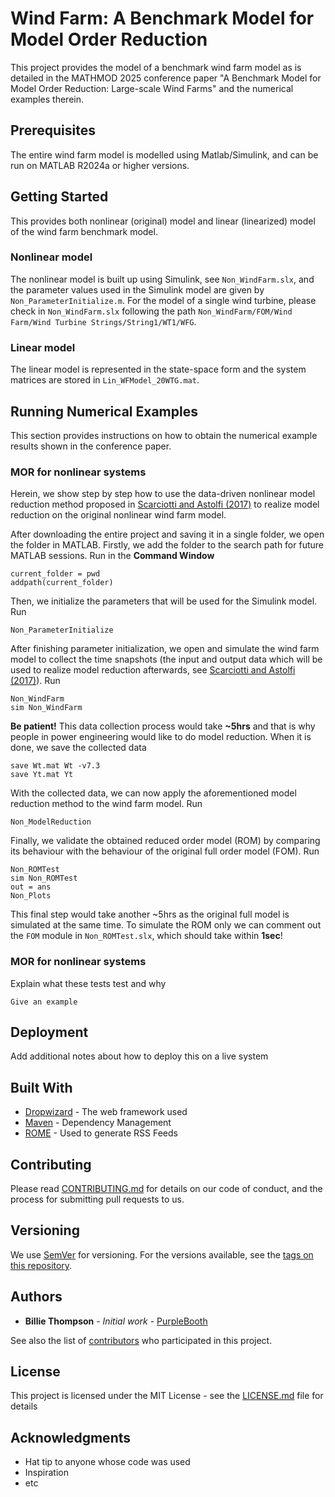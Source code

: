 # Wind Farm: A Benchmark Model for Model Order Reduction

This project provides the model of a benchmark wind farm model as is detailed in the MATHMOD 2025 conference paper "A Benchmark Model for Model Order Reduction: Large-scale Wind Farms" and the numerical examples therein.


## Prerequisites

The entire wind farm model is modelled using Matlab/Simulink, and can be run on MATLAB R2024a or higher versions.


## Getting Started

This provides both nonlinear (original) model and linear (linearized) model of the wind farm benchmark model.

### Nonlinear model

The nonlinear model is built up using Simulink, see `Non_WindFarm.slx`, and the parameter values used in the Simulink model are given by `Non_ParameterInitialize.m`. For the model of a single wind turbine, please check in `Non_WindFarm.slx` following the path `Non_WindFarm/FOM/Wind Farm/Wind Turbine Strings/String1/WT1/WFG`.

### Linear model

The linear model is represented in the state-space form and the system matrices are stored in `Lin_WFModel_20WTG.mat`.


## Running Numerical Examples

This section provides instructions on how to obtain the numerical example results shown in the conference paper.

### MOR for nonlinear systems

Herein, we show step by step how to use the data-driven nonlinear model reduction method proposed in [Scarciotti and Astolfi (2017)](https://www.sciencedirect.com/science/article/pii/S0005109817300249) to realize model reduction on the original nonlinear wind farm model. 

After downloading the entire project and saving it in a single folder, we open the folder in MATLAB. Firstly, we add the folder to the search path for future MATLAB sessions. Run in the **Command Window**

```
current_folder = pwd
addpath(current_folder)  
```
Then, we initialize the parameters that will be used for the Simulink model. Run

```
Non_ParameterInitialize
```

After finishing parameter initialization, we open and simulate the wind farm model to collect the time snapshots (the input and output data which will be used to realize model reduction afterwards, see [Scarciotti and Astolfi (2017)](https://www.sciencedirect.com/science/article/pii/S0005109817300249)). Run

```
Non_WindFarm
sim Non_WindFarm
```

**Be patient!** This data collection process would take **~5hrs** and that is why people in power engineering would like to do model reduction. When it is done, we save the collected data

```
save Wt.mat Wt -v7.3
save Yt.mat Yt
```

With the collected data, we can now apply the aforementioned model reduction method to the wind farm model. Run

```
Non_ModelReduction
```

Finally, we validate the obtained reduced order model (ROM) by comparing its behaviour with the behaviour of the original full order model (FOM). Run

```
Non_ROMTest
sim Non_ROMTest
out = ans
Non_Plots
```

This final step would take another ~5hrs as the original full model is simulated at the same time. To simulate the ROM only we can comment out the `FOM` module in `Non_ROMTest.slx`, which should take within **1sec**!

### MOR for nonlinear systems

Explain what these tests test and why

```
Give an example
```

## Deployment

Add additional notes about how to deploy this on a live system

## Built With

* [Dropwizard](http://www.dropwizard.io/1.0.2/docs/) - The web framework used
* [Maven](https://maven.apache.org/) - Dependency Management
* [ROME](https://rometools.github.io/rome/) - Used to generate RSS Feeds

## Contributing

Please read [CONTRIBUTING.md](https://gist.github.com/PurpleBooth/b24679402957c63ec426) for details on our code of conduct, and the process for submitting pull requests to us.

## Versioning

We use [SemVer](http://semver.org/) for versioning. For the versions available, see the [tags on this repository](https://github.com/your/project/tags). 

## Authors

* **Billie Thompson** - *Initial work* - [PurpleBooth](https://github.com/PurpleBooth)

See also the list of [contributors](https://github.com/your/project/contributors) who participated in this project.

## License

This project is licensed under the MIT License - see the [LICENSE.md](LICENSE.md) file for details

## Acknowledgments

* Hat tip to anyone whose code was used
* Inspiration
* etc



